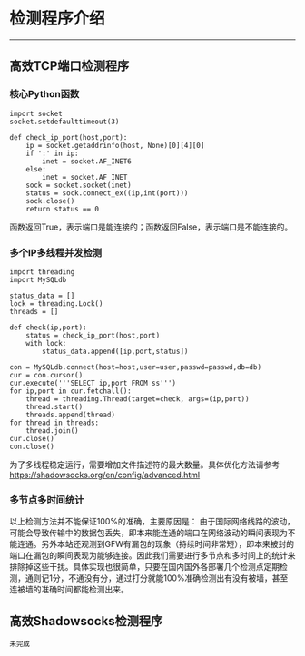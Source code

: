 # 检测程序介绍
------
## 高效TCP端口检测程序
### 核心Python函数
```
import socket
socket.setdefaulttimeout(3)

def check_ip_port(host,port):
    ip = socket.getaddrinfo(host, None)[0][4][0]
    if ':' in ip:
        inet = socket.AF_INET6
    else:
        inet = socket.AF_INET
    sock = socket.socket(inet)
    status = sock.connect_ex((ip,int(port)))
    sock.close()
    return status == 0
```
函数返回True，表示端口是能连接的；函数返回False，表示端口是不能连接的。
### 多个IP多线程并发检测
```
import threading
import MySQLdb

status_data = []
lock = threading.Lock()
threads = []

def check(ip,port):
    status = check_ip_port(host,port)
    with lock:
        status_data.append([ip,port,status])

con = MySQLdb.connect(host=host,user=user,passwd=passwd,db=db)
cur = con.cursor()
cur.execute('''SELECT ip,port FROM ss''')
for ip,port in cur.fetchall():
    thread = threading.Thread(target=check, args=(ip,port))
    thread.start()
    threads.append(thread)
for thread in threads:
    thread.join()
cur.close()
con.close()
```
为了多线程稳定运行，需要增加文件描述符的最大数量。具体优化方法请参考 https://shadowsocks.org/en/config/advanced.html

### 多节点多时间统计
以上检测方法并不能保证100%的准确，主要原因是：
由于国际网络线路的波动，可能会导致传输中的数据包丢失，即本来能连通的端口在网络波动的瞬间表现为不能连通。另外本站还观测到GFW有漏包的现象（持续时间非常短），即本来被封的端口在漏包的瞬间表现为能够连接。因此我们需要进行多节点和多时间上的统计来排除掉这些干扰。具体实现也很简单，只要在国内国外各部署几个检测点定期检测，通则记1分，不通没有分，通过打分就能100%准确检测出有没有被墙，甚至连被墙的准确时间都能检测出来。

## 高效Shadowsocks检测程序
```
未完成
```

